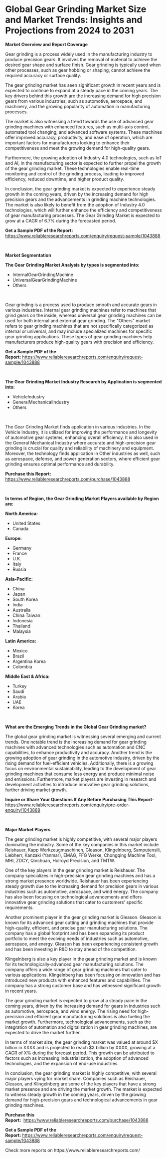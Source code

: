 <p><h1>Global Gear Grinding Market Size and Market Trends: Insights and Projections from 2024 to 2031</h1></p><p><strong>Market Overview and Report Coverage</strong></p>
<p><p>Gear grinding is a process widely used in the manufacturing industry to produce precision gears. It involves the removal of material to achieve the desired gear shape and surface finish. Gear grinding is typically used when other processes, such as gear hobbing or shaping, cannot achieve the required accuracy or surface quality.</p><p>The gear grinding market has seen significant growth in recent years and is expected to continue to expand at a steady pace in the coming years. The key drivers behind this growth are the increasing demand for high precision gears from various industries, such as automotive, aerospace, and machinery, and the growing popularity of automation in manufacturing processes.</p><p>The market is also witnessing a trend towards the use of advanced gear grinding machines with enhanced features, such as multi-axis control, automated tool changing, and advanced software systems. These machines offer improved accuracy, productivity, and ease of operation, which are important factors for manufacturers looking to enhance their competitiveness and meet the growing demand for high-quality gears.</p><p>Furthermore, the growing adoption of Industry 4.0 technologies, such as IoT and AI, in the manufacturing sector is expected to further propel the growth of the gear grinding market. These technologies enable real-time monitoring and control of the grinding process, leading to improved efficiency, reduced downtime, and higher product quality.</p><p>In conclusion, the gear grinding market is expected to experience steady growth in the coming years, driven by the increasing demand for high precision gears and the advancements in grinding machine technologies. The market is also likely to benefit from the adoption of Industry 4.0 technologies, which will further enhance the efficiency and competitiveness of gear manufacturing processes. The Gear Grinding Market is expected to grow at a CAGR of 6.7% during the forecasted period.</p></p>
<p><strong>Get a Sample PDF of the Report:</strong> <a href="https://www.reliableresearchreports.com/enquiry/request-sample/1043888">https://www.reliableresearchreports.com/enquiry/request-sample/1043888</a></p>
<p>&nbsp;</p>
<p><strong>Market Segmentation</strong></p>
<p><strong>The Gear Grinding Market Analysis by types is segmented into:</strong></p>
<p><ul><li>InternalGearGrindingMachine</li><li>UniversalGearGrindingMachine</li><li>Others</li></ul></p>
<p>&nbsp;</p>
<p><p>Gear grinding is a process used to produce smooth and accurate gears in various industries. Internal gear grinding machines refer to machines that grind gears on the inside, whereas universal gear grinding machines can be used for both internal and external gear grinding. The "Others" market refers to gear grinding machines that are not specifically categorized as internal or universal, and may include specialized machines for specific gear grinding applications. These types of gear grinding machines help manufacturers produce high-quality gears with precision and efficiency.</p></p>
<p><strong>Get a Sample PDF of the Report:</strong>&nbsp;<a href="https://www.reliableresearchreports.com/enquiry/request-sample/1043888">https://www.reliableresearchreports.com/enquiry/request-sample/1043888</a></p>
<p>&nbsp;</p>
<p><strong>The Gear Grinding Market Industry Research by Application is segmented into:</strong></p>
<p><ul><li>VehicleIndustry</li><li>GeneralMechanicalIndustry</li><li>Others</li></ul></p>
<p>&nbsp;</p>
<p><p>The Gear Grinding Market finds application in various industries. In the Vehicle Industry, it is utilized for improving the performance and longevity of automotive gear systems, enhancing overall efficiency. It is also used in the General Mechanical Industry where accurate and high-precision gear grinding is crucial for quality and reliability of machinery and equipment. Moreover, the technology finds application in Other industries as well, such as aerospace, defense, and power generation sectors, where efficient gear grinding ensures optimal performance and durability.</p></p>
<p><strong>Purchase this Report:</strong>&nbsp; <a href="https://www.reliableresearchreports.com/purchase/1043888">https://www.reliableresearchreports.com/purchase/1043888</a></p>
<p>&nbsp;</p>
<p><strong>In terms of Region, the Gear Grinding Market Players available by Region are:</strong></p>
<p>
    <p> <strong> North America: </strong>
        <ul>
            <li>United States</li>
            <li>Canada</li>
        </ul>
        </p> 
    <p> <strong> Europe: </strong>
        <ul>
            <li>Germany</li>
            <li>France</li>
            <li>U.K.</li>
            <li>Italy</li>
            <li>Russia</li>
        </ul>
        </p> 
    <p> <strong> Asia-Pacific: </strong>
        <ul>
            <li>China</li>
            <li>Japan</li>
            <li>South Korea</li>
            <li>India</li>
            <li>Australia</li>
            <li>China Taiwan</li>
            <li>Indonesia</li>
            <li>Thailand</li>
            <li>Malaysia</li>
        </ul>
        </p> 
    <p> <strong> Latin America: </strong>
        <ul>
            <li>Mexico</li>
            <li>Brazil</li>
            <li>Argentina Korea</li>
            <li>Colombia</li>
        </ul>
        </p> 
    <p> <strong> Middle East & Africa: </strong>
        <ul>
            <li>Turkey</li>
            <li>Saudi</li>
            <li>Arabia</li>
            <li>UAE</li>
            <li>Korea</li>
        </ul>
    </p>
    </p>
<p>&nbsp;</p>
<p><strong>What are the Emerging Trends in the Global Gear Grinding market?</strong></p>
<p><p>The global gear grinding market is witnessing several emerging and current trends. One notable trend is the increasing demand for gear grinding machines with advanced technologies such as automation and CNC capabilities, to enhance productivity and accuracy. Another trend is the growing adoption of gear grinding in the automotive industry, driven by the rising demand for fuel-efficient vehicles. Additionally, there is a growing focus on environmental sustainability, leading to the development of gear grinding machines that consume less energy and produce minimal noise and emissions. Furthermore, market players are investing in research and development activities to introduce innovative gear grinding solutions, further driving market growth.</p></p>
<p><strong>Inquire or Share Your Questions If Any Before Purchasing This Report</strong>- <a href="https://www.reliableresearchreports.com/enquiry/pre-order-enquiry/1043888">https://www.reliableresearchreports.com/enquiry/pre-order-enquiry/1043888</a></p>
<p>&nbsp;</p>
<p><strong>Major Market Players</strong></p>
<p><p>The gear grinding market is highly competitive, with several major players dominating the industry. Some of the key companies in this market include Reishauer, Kapp Werkzeugmaschinen, Gleason, Klingelnberg, Samputensili, Liebherr, Kanzaki (Yanmar), EMAG, FFG Werke, Chongqing Machine Tool, MHI, ZDCY, Qinchuan, Holroyd Precision, and TMTW. </p><p>One of the key players in the gear grinding market is Reishauer. The company specializes in high-precision gear grinding machines and has a strong market presence worldwide. Reishauer has been experiencing steady growth due to the increasing demand for precision gears in various industries such as automotive, aerospace, and wind energy. The company has also been focusing on technological advancements and offers innovative gear grinding solutions that cater to customers' specific requirements.</p><p>Another prominent player in the gear grinding market is Gleason. Gleason is known for its advanced gear cutting and grinding machines that provide high-quality, efficient, and precise gear manufacturing solutions. The company has a global footprint and has been expanding its product portfolio to meet the evolving needs of industries such as automotive, aerospace, and energy. Gleason has been experiencing consistent growth and has been investing in R&D to stay ahead of the competition.</p><p>Klingelnberg is also a key player in the gear grinding market and is known for its technologically-advanced gear manufacturing solutions. The company offers a wide range of gear grinding machines that cater to various applications. Klingelnberg has been focusing on innovation and has introduced new products with enhanced features and capabilities. The company has a strong customer base and has witnessed significant growth in recent years.</p><p>The gear grinding market is expected to grow at a steady pace in the coming years, driven by the increasing demand for gears in industries such as automotive, aerospace, and wind energy. The rising need for high-precision and efficient gear manufacturing solutions is also fueling the market growth. Furthermore, technological advancements, such as the integration of automation and digitalization in gear grinding machines, are expected to drive the market further.</p><p>In terms of market size, the gear grinding market was valued at around $X billion in XXXX and is projected to reach $X billion by XXXX, growing at a CAGR of X% during the forecast period. This growth can be attributed to factors such as increasing industrialization, the adoption of advanced technologies, and the expansion of end-use industries.</p><p>In conclusion, the gear grinding market is highly competitive, with several major players vying for market share. Companies such as Reishauer, Gleason, and Klingelnberg are some of the key players that have a strong market presence and are driving the market growth. The market is expected to witness steady growth in the coming years, driven by the growing demand for high-precision gears and technological advancements in gear grinding machines.</p></p>
<p><strong>Purchase this Report:</strong>&nbsp;&nbsp;<a href="https://www.reliableresearchreports.com/purchase/1043888">https://www.reliableresearchreports.com/purchase/1043888</a></p>
<p></p>
<p><strong>Get a Sample PDF of the Report:</strong>&nbsp;<a href="https://www.reliableresearchreports.com/enquiry/request-sample/1043888">https://www.reliableresearchreports.com/enquiry/request-sample/1043888</a></p>
<p>Check more reports on https://www.reliableresearchreports.com/</p>